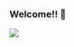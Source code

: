 ### Welcome!! 👋

<a href="#">
  <img align="center" src="https://github-readme-stats.vercel.app/api?username=gustavosantiago&show_icons=true&count_private=true&theme=dracula" />
</a>
